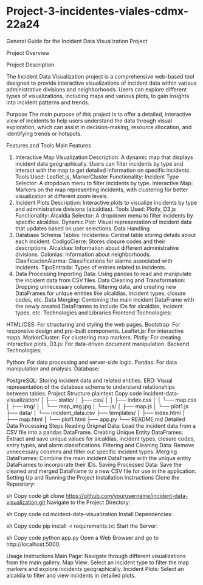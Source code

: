 # Project-3-incidentes-viales-cdmx-22a24


General Guide for the Incident Data Visualization Project

Project Overview

Project Description

The Incident Data Visualization project is a comprehensive web-based tool designed to provide interactive visualizations of incident data within various administrative divisions and neighborhoods. Users can explore different types of visualizations, including maps and various plots, to gain insights into incident patterns and trends.

Purpose
The main purpose of this project is to offer a detailed, interactive view of incidents to help users understand the data through visual exploration, which can assist in decision-making, resource allocation, and identifying trends or hotspots.

Features and Tools
Main Features
1. Interactive Map Visualization
Description: A dynamic map that displays incident data geographically. Users can filter incidents by type and interact with the map to get detailed information on specific incidents.
Tools Used: Leaflet.js, MarkerCluster
Functionality:
Incident Type Selector: A dropdown menu to filter incidents by type.
Interactive Map: Markers on the map representing incidents, with clustering for better visualization at different zoom levels.
2. Incident Plots
Description: Interactive plots to visualize incidents by type and administrative divisions (alcaldias).
Tools Used: Plotly, D3.js
Functionality:
Alcaldia Selector: A dropdown menu to filter incidents by specific alcaldias.
Dynamic Plot: Visual representation of incident data that updates based on user selections.
Data Handling
1. Database Schema
Tables:
Incidentes: Central table storing details about each incident.
CodigoCierre: Stores closure codes and their descriptions.
Alcaldias: Information about different administrative divisions.
Colonias: Information about neighborhoods.
ClasificacionAlarma: Classifications for alarms associated with incidents.
TipoEntrada: Types of entries related to incidents.
2. Data Processing
Importing Data: Using pandas to read and manipulate the incident data from CSV files.
Data Cleaning and Transformation: Dropping unnecessary columns, filtering data, and creating new DataFrames for unique entities like alcaldias, incident types, closure codes, etc.
Data Merging: Combining the main incident DataFrame with the newly created DataFrames to include IDs for alcaldias, incident types, etc.
Technologies and Libraries
Frontend Technologies:

HTML/CSS: For structuring and styling the web pages.
Bootstrap: For responsive design and pre-built components.
Leaflet.js: For interactive maps.
MarkerCluster: For clustering map markers.
Plotly: For creating interactive plots.
D3.js: For data-driven document manipulation.
Backend Technologies:

Python: For data processing and server-side logic.
Pandas: For data manipulation and analysis.
Database:

PostgreSQL: Storing incident data and related entities.
ERD: Visual representation of the database schema to understand relationships between tables.
Project Structure
plaintext
Copy code
incident-data-visualization/
│
├── static/
│   ├── css/
│   │   ├── index.css
│   │   └── map.css
│   ├── img/
│   │   └── map_img.jpg
│   └── js/
│       ├── map.js
│       └── plot1.js
├── data/
│   └── incident_data.csv
├── templates/
│   ├── index.html
│   ├── map.html
│   └── plot1.html
├── app.py
└── README.md
Detailed Data Processing Steps
Reading Original Data: Load the incident data from a CSV file into a pandas DataFrame.
Creating Unique Entity DataFrames:
Extract and save unique values for alcaldias, incident types, closure codes, entry types, and alarm classifications.
Filtering and Cleaning Data: Remove unnecessary columns and filter out specific incident types.
Merging DataFrames: Combine the main incident DataFrame with the unique entity DataFrames to incorporate their IDs.
Saving Processed Data: Save the cleaned and merged DataFrame to a new CSV file for use in the application.
Setting Up and Running the Project
Installation Instructions
Clone the Repository:

sh
Copy code
git clone https://github.com/yourusername/incident-data-visualization.git
Navigate to the Project Directory:

sh
Copy code
cd incident-data-visualization
Install Dependencies:

sh
Copy code
pip install -r requirements.txt
Start the Server:

sh
Copy code
python app.py
Open a Web Browser and go to http://localhost:5000.

Usage Instructions
Main Page: Navigate through different visualizations from the main gallery.
Map View: Select an incident type to filter the map markers and explore incidents geographically.
Incident Plots: Select an alcaldia to filter and view incidents in detailed plots.

